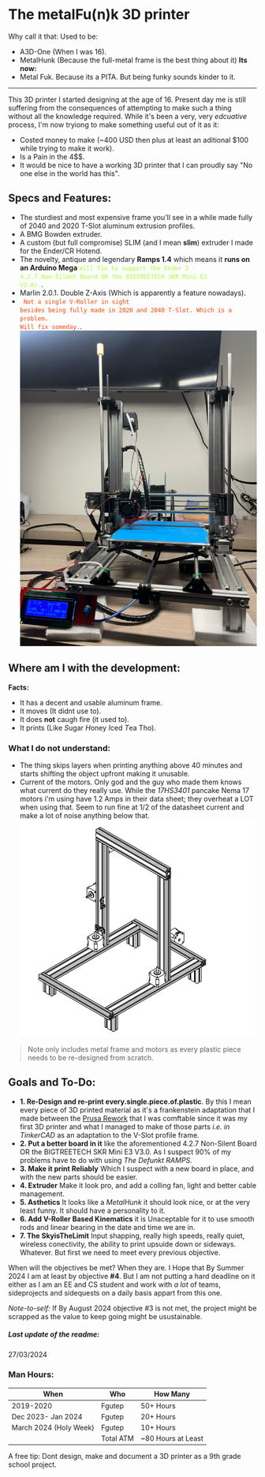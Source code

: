 # The metalFu(n)k 3D printer
Why call it that:
Used to be:
- A3D-One (When I was 16).
- MetalHunk (Because the full-metal frame is the best thing about it)
**Its now:**
- Metal Fuk. Because its a PITA. But being funky sounds kinder to it. 
------------

This 3D printer I started designing at the age of 16. Present day me is still suffering from the consequences of attempting to make such a thing without all the knowledge required. 
While it's been a very, very *edcuative* process, I'm now tryiong to make something useful out of it as it:
- Costed money to make (~400 USD then plus at least an aditional $100 while trying to make it work).
- Is a Pain in the 4$$.
- It would be nice to have a working 3D printer that I can proudly say "No one else in the world has this".
## Specs and Features:
- The sturdiest and most expensive frame you'll see in a while made fully of 2040 and 2020 T-Slot aluminum extrusion profiles.
- A BMG Bowden extruder.
- A custom (but full compromise) SLIM (and I mean **slim**) extruder I made for the Ender/CR Hotend.
- The novelty, antique and legendary **Ramps 1.4** which means it **runs on an Arduino Mega** <code style = "color : greenyellow">Will fix to support the Ender 3 -  4.2.7 Non-Silent Board OR the BIGTREETECH SKR Mini E3 V3.0).</code>.
- Marlin 2.0.1.
Double Z-Axis (Which is apparently a feature nowadays).
- <code style = "color : orangered"> Not a single V-Roller in sight besides being fully made in 2020 and 2040 T-Slot. Which is a problem. Will fix someday.</code>.
![It looks Like This at the moment](https://github.com/fgutep/MetalFunk/blob/master/images/HW_2024.jpeg)
## Where am I with the development:
**Facts:**
- It has a decent and usable aluminum frame.
- It moves (It didnt use to).
- It does **not** caugh fire (it used to).
- It prints (Like *S*ugar *H*oney *I*ced *T*ea Tho).

### What I do not understand:
- The thing skips layers when printing anything above 40 minutes and starts shifting the object upfront making it unusable.
- Current of the motors. Only god and the guy who made them knows what current do they really use. While the *17HS3401* pancake Nema 17 motors i'm using have 1.2 Amps in their data sheet; they overheat a LOT when using that. Seem to run fine at 1/2 of the datasheet current and make a lot of noise anything below that.
![The CAD File Uploaded on March 2024 only Motors and Frame](https://github.com/fgutep/MetalFunk/blob/master/images/FaMMiniature.png)
> Note only includes metal frame and motors as every plastic piece needs to be re-designed from scratch.
## Goals and To-Do:
- **1. Re-Design and re-print every.single.piece.of.plastic**. By this I mean every piece of 3D printed material as it's a frankenstein adaptation that I made between the [Prusa Rework](https://reprap.org/wiki/Prusa_i3_Rework_Introduction "Prusa Rework") that I was comftable since it was my first 3D printer and what I managed to make of those parts *i.e. in TinkerCAD* as an adaptation to the V-Slot profile frame.
- **2. Put a better board in it** like the aforementioned 4.2.7 Non-Silent Board OR the BIGTREETECH SKR Mini E3 V3.0. As I suspect 90% of my problems have to do with using *The Defunkt RAMPS*.
- **3. Make it print Reliably** Which I suspect with a new board in place, and with the new parts should be easier.
- **4. Extruder** Make it look pro, and add a colling fan, light and better cable management.
- **5. Asthetics** It looks like a *MetalHunk* it should look nice, or at the very least funny. It should have a personality to it.
- **6. Add V-Roller Based Kinematics** it is Unaceptable for it to use smooth rods and linear bearing in the date and time we are in.
- **7. The SkyisTheLimit** Input shapping, really high speeds, really quiet, wireless conectivity, the ability to print upsuide down or sideways. Whatever. But first we need to meet every previous objective.

When will the objectives be met?
When they are. I Hope that By Summer 2024 I am at least by objective **#4**. But I am not putting a hard deadline on it either as I am an EE and CS student and work with *a lot* of teams, sideprojects and sidequests on a daily basis appart from this one.  

*Note-to-self:* If By August 2024 objective #3 is not met, the project might be scrapped as the value to keep going might be usustainable. 

##### Last update of the readme:
27/03/2024

### Man Hours:
| When | Who | How Many |
| ------------ | ------------ | ------------ |
|  2019-2020 | Fgutep  | 50+ Hours  |
| Dec 2023- Jan 2024  | Fgutep  |  20+ Hours |
| March 2024 (Holy Week) | Fgutep  |  10+ Hours |
|   |  Total ATM | ~80 Hours at Least  |

A free tip: Dont design, make and document a 3D printer as a 9th grade school project.

